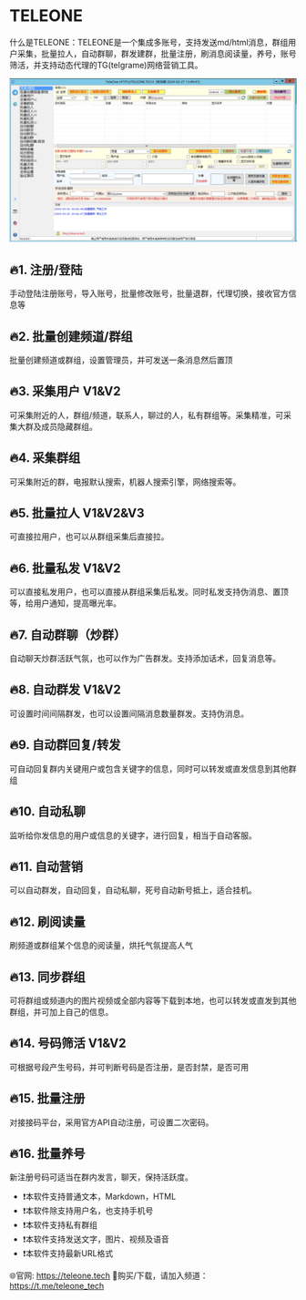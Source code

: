 # TELEONE
什么是TELEONE：TELEONE是一个集成多账号，支持发送md/html消息，群组用户采集，批量拉人，自动群聊，群发建群，批量注册，刷消息阅读量，养号，账号筛活，并支持动态代理的TG(telgrame)网络营销工具。

![软件主界面](https://github.com/teleone-tech/teleone/blob/main/home.jpg?raw=true)

## 🔥1. 注册/登陆
  手动登陆注册账号，导入账号，批量修改账号，批量退群，代理切换，接收官方信息等
## 🔥2. 批量创建频道/群组
   批量创建频道或群组，设置管理员，并可发送一条消息然后置顶
## 🔥3. 采集用户 V1&V2
   可采集附近的人，群组/频道，联系人，聊过的人，私有群组等。采集精准，可采集大群及成员隐藏群组。
## 🔥4. 采集群组
   可采集附近的群，电报默认搜索，机器人搜索引擎，网络搜索等。
## 🔥5. 批量拉人 V1&V2&V3
   可直接拉用户，也可以从群组采集后直接拉。
## 🔥6. 批量私发 V1&V2
   可以直接私发用户，也可以直接从群组采集后私发。同时私发支持伪消息、置顶等，给用户通知，提高曝光率。
## 🔥7. 自动群聊（炒群）
   自动聊天炒群活跃气氛，也可以作为广告群发。支持添加话术，回复消息等。
## 🔥8. 自动群发 V1&V2
   可设置时间间隔群发，也可以设置间隔消息数量群发。支持伪消息。
## 🔥9. 自动群回复/转发
   可自动回复群内关键用户或包含关键字的信息，同时可以转发或直发信息到其他群组
## 🔥10. 自动私聊
   监听给你发信息的用户或信息的关键字，进行回复，相当于自动客服。
## 🔥11. 自动营销
   可以自动群发，自动回复，自动私聊，死号自动新号抵上，适合挂机。
## 🔥12. 刷阅读量
   刷频道或群组某个信息的阅读量，烘托气氛提高人气
## 🔥13. 同步群组
   可将群组或频道内的图片视频或全部内容等下载到本地，也可以转发或直发到其他群组，并可加上自己的信息。
## 🔥14. 号码筛活 V1&V2
   可根据号段产生号码，并可判断号码是否注册，是否封禁，是否可用
## 🔥15. 批量注册
   对接接码平台，采用官方API自动注册，可设置二次密码。
## 🔥16. 批量养号
   新注册号码可适当在群内发言，聊天，保持活跃度。
   
 * ❗️本软件支持普通文本，Markdown，HTML
 * ❗️本软件除支持用户名，也支持手机号
 * ❗️本软件支持私有群组
 * ❗️本软件支持发送文字，图片、视频及语音
 * ❗️本软件支持最新URL格式


🌐官网: https://teleone.tech
🛒购买/下载，请加入频道：https://t.me/teleone_tech
